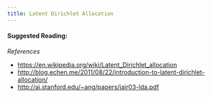 ```yaml
---
title: Latent Dirichlet Allocation
---
```

#### Suggested Reading:
<!-- Please add any articles you think might be helpful to read before writing the article -->

_References_
- https://en.wikipedia.org/wiki/Latent_Dirichlet_allocation
- http://blog.echen.me/2011/08/22/introduction-to-latent-dirichlet-allocation/
- http://ai.stanford.edu/~ang/papers/jair03-lda.pdf
